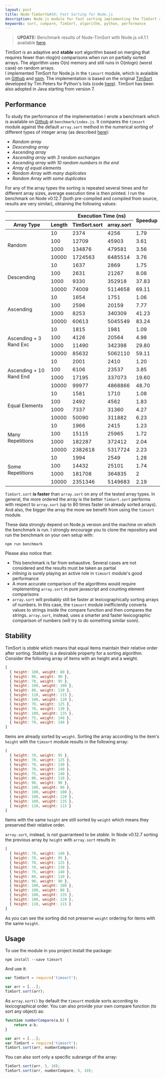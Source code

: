 ```yaml
---
layout: post
title: Node-TimSort&#58; Fast Sorting for Node.js
description: Node.js module for fast sorting implementing the TimSort algorithm
keywords: sort, compare, TimSort, algorithm, python, performance
---
```


> **UPDATE:** Benchmark results of Node-TimSort with Node.js v4.1.1 available 
[here](/2015/09/27/node-timsort-performance-node-4/).

TimSort is an adaptive and **stable** sort algorithm based on merging that requires fewer than nlog(n) 
comparisons when run on partially sorted arrays. The algorithm uses O(n) memory and still runs in O(nlogn) 
(worst case) on random arrays.  
I implemented TimSort for Node.js in the `timsort` module, which is avalaible on 
[Github](https://github.com/mziccard/node-timsort) and [npm](https://www.npmjs.com/package/timsort).
The implementation is based on the original 
[TimSort](http://svn.python.org/projects/python/trunk/Objects/listsort.txt) developed 
by Tim Peters for Python's lists (code [here](http://svn.python.org/projects/python/trunk/Objects/listobject.c)).
TimSort has been also adopted in Java starting from version 7.

## Performance

To study the performance of the implementation I wrote a benchmark which is available 
on [Github](https://github.com/mziccard/node-timsort) at `benchmark/index.js`. 
It compares the `timsort` module against 
the default `array.sort` method in the numerical sorting of different types of integer array 
(as described [here](http://svn.python.org/projects/python/trunk/Objects/listsort.txt)):

-  *Random array*
-  *Descending array*
-  *Ascending array*
-  *Ascending array with 3 random exchanges*
-  *Ascending array with 10 random numbers in the end*
-  *Array of equal elements*
-  *Random Array with many duplicates*
-  *Random Array with some duplicates*

For any of the array types the sorting is repeated several times and for 
different array sizes, average execution time is then printed. 
I run the benchmark on Node v0.12.7 (both pre-compiled and compiled from source, 
results are very similar), obtaining the following values:

<table>
  <tr>
    <th></th><th></th>
    <th colspan="2">Execution Time (ns)</th>
    <th rowspan="2">Speedup</th>
  </tr>
  <tr>
    <th>Array Type</th>
    <th>Length</th>
    <th>TimSort.sort</th>
    <th>array.sort</th>
  </tr>
<tbody>
<tr>
  <td rowspan="4">Random</td>
  <td>10</td><td>2374</td><td>4256</td><td>1.79</td>
</tr>
<tr>
  <td>100</td><td>12709</td><td>45903</td><td>3.61</td>
</tr>
<tr>
  <td>1000</td><td>134876</td><td>479581</td><td>3.56</td>
</tr>
<tr>
  <td>10000</td><td>1724563</td><td>6485514</td><td>3.76</td>
</tr>
<tr>
  <td rowspan="4">Descending</td>
  <td>10</td><td>1637</td><td>2869</td><td>1.75</td>
</tr>
<tr>
  <td>100</td><td>2631</td><td>21267</td><td>8.08</td>
</tr>
<tr>
  <td>1000</td><td>9330</td><td>352918</td><td>37.83</td>
</tr>
<tr>
  <td>10000</td><td>74009</td><td>5114658</td><td>69.11</td>
</tr>
<tr>
  <td rowspan="4">Ascending</td>
  <td>10</td><td>1654</td><td>1751</td><td>1.06</td>
</tr>
<tr>
  <td>100</td><td>2596</td><td>20159</td><td>7.77</td>
</tr>
<tr>
  <td>1000</td><td>8253</td><td>340309</td><td>41.23</td>
</tr>
<tr>
  <td>10000</td><td>60613</td><td>5045549</td><td>83.24</td>
</tr>
<tr>
  <td rowspan="4">Ascending + 3 Rand Exc</td>
  <td>10</td><td>1815</td><td>1981</td><td>1.09</td>
</tr>
<tr>
  <td>100</td><td>4126</td><td>20564</td><td>4.98</td>
</tr>
<tr>
  <td>1000</td><td>11490</td><td>342398</td><td>29.80</td>
</tr>
<tr>
  <td>10000</td><td>85632</td><td>5062110</td><td>59.11</td>
</tr>
<tr>
  <td rowspan="4">Ascending + 10 Rand End</td>
  <td>10</td><td>2001</td><td>2410</td><td>1.20</td>
</tr>
<tr>
  <td>100</td><td>6106</td><td>23537</td><td>3.85</td>
</tr>
<tr>
  <td>1000</td><td>17195</td><td>337073</td><td>19.60</td>
</tr>
<tr>
  <td>10000</td><td>99977</td><td>4868866</td><td>48.70</td>
</tr>
<tr>
  <td rowspan="4">Equal Elements</td>
  <td>10</td><td>1581</td><td>1710</td><td>1.08</td>
</tr>
<tr>
  <td>100</td><td>2492</td><td>4562</td><td>1.83</td>
</tr>
<tr>
  <td>1000</td><td>7337</td><td>31360</td><td>4.27</td>
</tr>
<tr>
  <td>10000</td><td>50090</td><td>311882</td><td>6.23</td>
</tr>
<tr>
  <td rowspan="4">Many Repetitions</td>
  <td>10</td><td>1966</td><td>2415</td><td>1.23</td>
</tr>
<tr>
  <td>100</td><td>15115</td><td>25965</td><td>1.72</td>
</tr>
<tr>
  <td>1000</td><td>182287</td><td>372412</td><td>2.04</td>
</tr>
<tr>
  <td>10000</td><td>2382618</td><td>5317724</td><td>2.23</td>
</tr>
<tr>
  <td rowspan="4">Some Repetitions</td>
  <td>10</td><td>1994</td><td>2549</td><td>1.28</td>
</tr>
<tr>
  <td>100</td><td>14432</td><td>25101</td><td>1.74</td>
</tr>
<tr>
  <td>1000</td><td>181708</td><td>364835</td><td>2</td>
</tr>
<tr>
  <td>10000</td><td>2351346</td><td>5149683</td><td>2.19</td>
</tr>
</tbody>
</table>

`TimSort.sort` **is faster** than `array.sort` on any of the tested array types. 
In general, the more ordered the array is the better `TimSort.sort` performs with respect to `array.sort` (up to 80 times faster on already sorted arrays). 
And also, the bigger the array the more we benefit from using 
the `timsort` module.  

These data strongly depend on Node.js version and the machine on which the benchmark is run. 
I strongly encourage you to clone the repository and run the benchmark on your own setup with:

```
npm run benchmark
```

Please also notice that:

-  This benchmark is far from exhaustive. Several cases are not considered 
and the results must be taken as partial
-  *inlining* is surely playing an active role in `timsort` module's good performance
-  A more accurate comparison of the algorithms would require implementing `array.sort` in pure javascript 
and counting element comparisons
-  `array.sort` will probably still be faster at lexicographically sorting 
arrays of numbers. In this case, the `timsort` module inefficiently converts 
values to strings inside the compare function and then compares the strings. 
`array.sort`, instead, uses a smarter and faster lexicographic 
comparison of numbers (will try to do something similar soon).

## Stability

TimSort is *stable* which means that equal items maintain their relative order 
after sorting. Stability is a desirable property for a sorting algorithm. 
Consider the following array of items with an height and a weight.

```javascript
[ 
  { height: 100, weight: 80 },
  { height: 90, weight: 90 },
  { height: 70, weight: 95 },
  { height: 100, weight: 100 },
  { height: 80, weight: 110 },
  { height: 110, weight: 115 },
  { height: 100, weight: 120 },
  { height: 70, weight: 125 },
  { height: 70, weight: 130 },
  { height: 100, weight: 135 },
  { height: 75, weight: 140 },
  { height: 70, weight: 140 } 
]
```

Items are already sorted by `weight`. Sorting the array 
according to the item's `height` with the `timsort` module 
results in the following array:

```javascript
[ 
  { height: 70, weight: 95 },
  { height: 70, weight: 125 },
  { height: 70, weight: 130 },
  { height: 70, weight: 140 },
  { height: 75, weight: 140 },
  { height: 80, weight: 110 },
  { height: 90, weight: 90 },
  { height: 100, weight: 80 },
  { height: 100, weight: 100 },
  { height: 100, weight: 120 },
  { height: 100, weight: 135 },
  { height: 110, weight: 115 } 
]
```

Items with the same  `height` are still sorted by `weight` which means they preserved their relative order.

`array.sort`, instead, is not guarranteed to be *stable*. In Node v0.12.7 
sorting the previous array by `height` with `array.sort` results in:

```javascript
[ 
  { height: 70, weight: 140 },
  { height: 70, weight: 95 },
  { height: 70, weight: 125 },
  { height: 70, weight: 130 },
  { height: 75, weight: 140 },
  { height: 80, weight: 110 },
  { height: 90, weight: 90 },
  { height: 100, weight: 100 },
  { height: 100, weight: 80 },
  { height: 100, weight: 135 },
  { height: 100, weight: 120 },
  { height: 110, weight: 115 } 
]
```

As you can see the sorting did not preserve `weight` ordering for items with the 
same `height`.

## Usage

To use the module in you project install the package:

```
npm install --save timsort
```

And use it: 

```javascript
var TimSort = require('timsort');

var arr = [...];
TimSort.sort(arr);
```

As `array.sort()` by default the `timsort` module sorts according to 
lexicographical order. 
You can also provide your own compare function (to sort any object) as:

```javascript
function numberCompare(a,b) {
    return a-b;
}

var arr = [...];
var TimSort = require('timsort');
TimSort.sort(arr, numberCompare);
```

You can also sort only a specific subrange of the array: 

```javascript
TimSort.sort(arr, 5, 10);
TimSort.sort(arr, numberCompare, 5, 10);
```